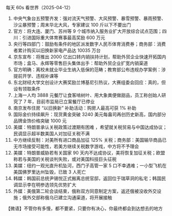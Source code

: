 每天 60s 看世界（2025-04-12）

1. 中央气象台五预警齐发：强对流天气预警、大风预警、暴雪预警、暴雨预警、沙尘暴预警；周末华北大风，专家建议 100 斤以下不要出门
2. 官方：将大连、厦门、苏州等 9 个城市纳入服务业扩大开放综合试点范围；四川：引进国际重大体育赛事最高奖励 600 万元
3. 央行等四部门：鼓励有条件的地区派发数字人民币体育消费券；商务部：消费者累计购买以旧换新家电产品达 10035 万台
4. 京东宣布：将推出 2000 亿出口转内销扶持计划，帮助外贸企业快速开拓国内市场；盒马、永辉等零售巨头集体出手：帮助外贸企业扩宽内销渠道
5. 官方明确：离校未就业毕业生纳入低保的范畴；教育部公布违规办学案例：涉提前开学、违规补课等
6. 东北财经大学文创设计大赛奖励兰博基尼引热议，大赛组委会回应：真的，但设有领取条件
7. 上海一人均 3888 元餐厅让食客啃树叶、用大象粪便做甜品，员工称创始人研究了 7 年，目前市监局已立案餐厅已停业
8. 南京发布住房 “以旧换新” 补助活动：购房人最高可获 1% 补助
9. 国际金价持续飙升：现货黄金突破 3240 美元每盎司再创历史新高，国内部分品牌金饰价格突破 1000 元
10. 美媒：特朗普承认关税政策过渡期有困难 ，希望就关税贸易与中国达成协议；民调显示超半数美国人对加征关税不满
11. 中方继续反制：对美所有进口商品加征 125% 关税；商务部：美国输华商品已无市场接受可能性，若美方继续关税数字游戏，中方将不予理会
12. 美媒：特朗普威胁若有关国家 90 天内不达成协议，美将恢复加征关税；欧盟称若与美国的关税谈判失败，或对美国科技巨头征税
13. 美媒：纽约一观光直升机坠河，西门子高管一家 5 口不幸遇难；一小型飞机在美国佛罗里达州坠毁，已致 3 人死亡
14. 韩媒：韩国前总统尹锡悦正式搬离总统官邸，返回位于瑞草洞的私宅；韩国民调显示李在明参选领先优势扩大
15. 外媒：美俄第二轮会谈结束，俄称双方同意制定方案，返还俄被没收外交设施；俄外交部称俄乌已建立沟通渠道，将开展接触

【微语】不管你有多慢，都不要紧，只要你有决心，你最终都会到达想去的地方